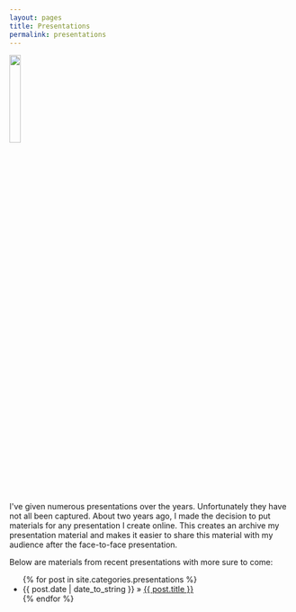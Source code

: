 ```yaml
---
layout: pages
title: Presentations
permalink: presentations
---
```


<img class="category" src="/images/design/presentations.svg" width="20%" />

I've given numerous presentations over the years. Unfortunately they have not all been captured. About two years ago, I made the decision to put materials for any presentation I create online. This creates an archive my presentation material and makes it easier to share this material with my audience after the face-to-face presentation.

Below are materials from recent presentations with more sure to come:

<ul id="blog-posts" class="posts">
{% for post in site.categories.presentations %}
    <li><span>{{ post.date | date_to_string }} &raquo; </span><a href="{{ post.url }}">{{ post.title }}</a></li>
{% endfor %}
</ul>
